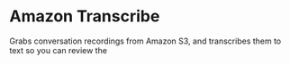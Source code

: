 # Amazon Transcribe

Grabs conversation recordings from Amazon S3, and transcribes them to text so you can review the